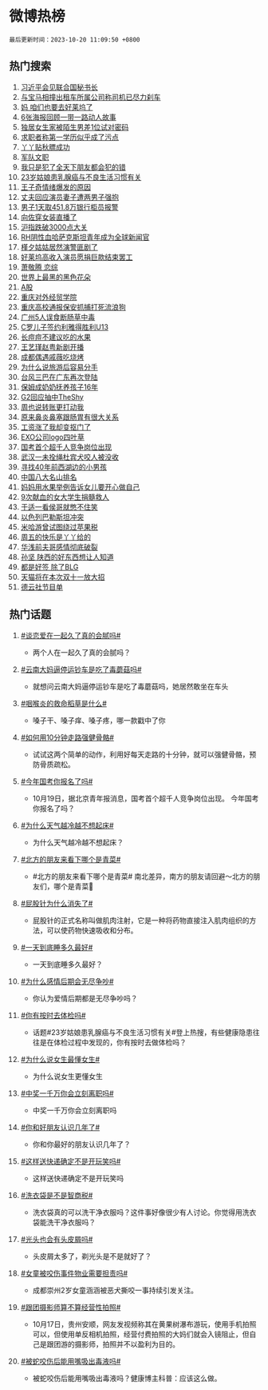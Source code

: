 # 微博热榜

`最后更新时间：2023-10-20 11:09:50 +0800`

## 热门搜索

1. [习近平会见联合国秘书长](https://m.weibo.cn/search?containerid=100103type%3D1%26t%3D10%26q%3D%23%E4%B9%A0%E8%BF%91%E5%B9%B3%E4%BC%9A%E8%A7%81%E8%81%94%E5%90%88%E5%9B%BD%E7%A7%98%E4%B9%A6%E9%95%BF%23&stream_entry_id=51&isnewpage=1&extparam=seat%3D1%26c_type%3D51%26q%3D%2523%25E4%25B9%25A0%25E8%25BF%2591%25E5%25B9%25B3%25E4%25BC%259A%25E8%25A7%2581%25E8%2581%2594%25E5%2590%2588%25E5%259B%25BD%25E7%25A7%2598%25E4%25B9%25A6%25E9%2595%25BF%2523%26pos%3D0%26cate%3D10103%26dgr%3D0%26stream_entry_id%3D51%26filter_type%3Drealtimehot%26display_time%3D1697771389%26pre_seqid%3D169777138916906467153)
1. [与宝马相撞出租车所属公司称司机已尽力刹车](https://m.weibo.cn/search?containerid=100103type%3D1%26t%3D10%26q%3D%23%E4%B8%8E%E5%AE%9D%E9%A9%AC%E7%9B%B8%E6%92%9E%E5%87%BA%E7%A7%9F%E8%BD%A6%E6%89%80%E5%B1%9E%E5%85%AC%E5%8F%B8%E7%A7%B0%E5%8F%B8%E6%9C%BA%E5%B7%B2%E5%B0%BD%E5%8A%9B%E5%88%B9%E8%BD%A6%23&stream_entry_id=31&isnewpage=1&extparam=seat%3D1%26realpos%3D1%26filter_type%3Drealtimehot%26dgr%3D0%26q%3D%2523%25E4%25B8%258E%25E5%25AE%259D%25E9%25A9%25AC%25E7%259B%25B8%25E6%2592%259E%25E5%2587%25BA%25E7%25A7%259F%25E8%25BD%25A6%25E6%2589%2580%25E5%25B1%259E%25E5%2585%25AC%25E5%258F%25B8%25E7%25A7%25B0%25E5%258F%25B8%25E6%259C%25BA%25E5%25B7%25B2%25E5%25B0%25BD%25E5%258A%259B%25E5%2588%25B9%25E8%25BD%25A6%2523%26band_rank%3D1%26stream_entry_id%3D31%26c_type%3D31%26pos%3D0%26cate%3D5001%26lcate%3D5001%26flag%3D2%26display_time%3D1697771389%26pre_seqid%3D169777138916906467153)
1. [妈 咱们也要去好莱坞了](https://m.weibo.cn/search?containerid=100103type%3D1%26t%3D10%26q%3D%E5%A6%88+%E5%92%B1%E4%BB%AC%E4%B9%9F%E8%A6%81%E5%8E%BB%E5%A5%BD%E8%8E%B1%E5%9D%9E%E4%BA%86&stream_entry_id=31&isnewpage=1&extparam=seat%3D1%26realpos%3D2%26filter_type%3Drealtimehot%26dgr%3D0%26q%3D%25E5%25A6%2588%2520%25E5%2592%25B1%25E4%25BB%25AC%25E4%25B9%259F%25E8%25A6%2581%25E5%258E%25BB%25E5%25A5%25BD%25E8%258E%25B1%25E5%259D%259E%25E4%25BA%2586%26band_rank%3D2%26stream_entry_id%3D31%26c_type%3D31%26pos%3D1%26cate%3D5001%26lcate%3D5001%26flag%3D2%26display_time%3D1697771389%26pre_seqid%3D169777138916906467153)
1. [6张海报回顾一带一路动人故事](https://m.weibo.cn/search?containerid=100103type%3D1%26t%3D10%26q%3D%236%E5%BC%A0%E6%B5%B7%E6%8A%A5%E5%9B%9E%E9%A1%BE%E4%B8%80%E5%B8%A6%E4%B8%80%E8%B7%AF%E5%8A%A8%E4%BA%BA%E6%95%85%E4%BA%8B%23&stream_entry_id=31&isnewpage=1&extparam=seat%3D1%26realpos%3D3%26filter_type%3Drealtimehot%26dgr%3D0%26q%3D%25236%25E5%25BC%25A0%25E6%25B5%25B7%25E6%258A%25A5%25E5%259B%259E%25E9%25A1%25BE%25E4%25B8%2580%25E5%25B8%25A6%25E4%25B8%2580%25E8%25B7%25AF%25E5%258A%25A8%25E4%25BA%25BA%25E6%2595%2585%25E4%25BA%258B%2523%26band_rank%3D3%26stream_entry_id%3D31%26c_type%3D31%26pos%3D2%26cate%3D5001%26lcate%3D5001%26flag%3D0%26display_time%3D1697771389%26pre_seqid%3D169777138916906467153)
1. [独居女生家被陌生男差1位试对密码](https://m.weibo.cn/search?containerid=100103type%3D1%26t%3D10%26q%3D%23%E7%8B%AC%E5%B1%85%E5%A5%B3%E7%94%9F%E5%AE%B6%E8%A2%AB%E9%99%8C%E7%94%9F%E7%94%B7%E5%B7%AE1%E4%BD%8D%E8%AF%95%E5%AF%B9%E5%AF%86%E7%A0%81%23&stream_entry_id=31&isnewpage=1&extparam=seat%3D1%26realpos%3D4%26filter_type%3Drealtimehot%26dgr%3D0%26q%3D%2523%25E7%258B%25AC%25E5%25B1%2585%25E5%25A5%25B3%25E7%2594%259F%25E5%25AE%25B6%25E8%25A2%25AB%25E9%2599%258C%25E7%2594%259F%25E7%2594%25B7%25E5%25B7%25AE1%25E4%25BD%258D%25E8%25AF%2595%25E5%25AF%25B9%25E5%25AF%2586%25E7%25A0%2581%2523%26band_rank%3D4%26stream_entry_id%3D31%26c_type%3D31%26pos%3D3%26cate%3D5001%26lcate%3D5001%26flag%3D1%26display_time%3D1697771389%26pre_seqid%3D169777138916906467153)
1. [求职者称第一学历似乎成了污点](https://m.weibo.cn/search?containerid=100103type%3D1%26t%3D10%26q%3D%23%E6%B1%82%E8%81%8C%E8%80%85%E7%A7%B0%E7%AC%AC%E4%B8%80%E5%AD%A6%E5%8E%86%E4%BC%BC%E4%B9%8E%E6%88%90%E4%BA%86%E6%B1%A1%E7%82%B9%23&stream_entry_id=31&isnewpage=1&extparam=seat%3D1%26realpos%3D5%26filter_type%3Drealtimehot%26dgr%3D0%26q%3D%2523%25E6%25B1%2582%25E8%2581%258C%25E8%2580%2585%25E7%25A7%25B0%25E7%25AC%25AC%25E4%25B8%2580%25E5%25AD%25A6%25E5%258E%2586%25E4%25BC%25BC%25E4%25B9%258E%25E6%2588%2590%25E4%25BA%2586%25E6%25B1%25A1%25E7%2582%25B9%2523%26band_rank%3D5%26stream_entry_id%3D31%26c_type%3D31%26pos%3D4%26cate%3D5001%26lcate%3D5001%26flag%3D0%26display_time%3D1697771389%26pre_seqid%3D169777138916906467153)
1. [丫丫贴秋膘成功](https://m.weibo.cn/search?containerid=100103type%3D1%26t%3D10%26q%3D%23%E4%B8%AB%E4%B8%AB%E8%B4%B4%E7%A7%8B%E8%86%98%E6%88%90%E5%8A%9F%23&stream_entry_id=31&isnewpage=1&extparam=seat%3D1%26realpos%3D6%26filter_type%3Drealtimehot%26dgr%3D0%26q%3D%2523%25E4%25B8%25AB%25E4%25B8%25AB%25E8%25B4%25B4%25E7%25A7%258B%25E8%2586%2598%25E6%2588%2590%25E5%258A%259F%2523%26band_rank%3D6%26stream_entry_id%3D31%26c_type%3D31%26pos%3D5%26cate%3D5001%26lcate%3D5001%26flag%3D1%26display_time%3D1697771389%26pre_seqid%3D169777138916906467153)
1. [军队文职](https://m.weibo.cn/search?containerid=100103type%3D1%26t%3D10%26q%3D%23%E5%86%9B%E9%98%9F%E6%96%87%E8%81%8C%23&stream_entry_id=31&isnewpage=1&extparam=seat%3D1%26realpos%3D7%26filter_type%3Drealtimehot%26dgr%3D0%26q%3D%2523%25E5%2586%259B%25E9%2598%259F%25E6%2596%2587%25E8%2581%258C%2523%26band_rank%3D7%26stream_entry_id%3D31%26c_type%3D31%26pos%3D6%26cate%3D5001%26lcate%3D5001%26flag%3D1%26display_time%3D1697771389%26pre_seqid%3D169777138916906467153)
1. [我只是犯了全天下朋友都会犯的错](https://m.weibo.cn/search?containerid=100103type%3D1%26t%3D10%26q%3D%E6%88%91%E5%8F%AA%E6%98%AF%E7%8A%AF%E4%BA%86%E5%85%A8%E5%A4%A9%E4%B8%8B%E6%9C%8B%E5%8F%8B%E9%83%BD%E4%BC%9A%E7%8A%AF%E7%9A%84%E9%94%99&stream_entry_id=31&isnewpage=1&extparam=seat%3D1%26realpos%3D8%26filter_type%3Drealtimehot%26dgr%3D0%26q%3D%25E6%2588%2591%25E5%258F%25AA%25E6%2598%25AF%25E7%258A%25AF%25E4%25BA%2586%25E5%2585%25A8%25E5%25A4%25A9%25E4%25B8%258B%25E6%259C%258B%25E5%258F%258B%25E9%2583%25BD%25E4%25BC%259A%25E7%258A%25AF%25E7%259A%2584%25E9%2594%2599%26band_rank%3D8%26stream_entry_id%3D31%26c_type%3D31%26pos%3D7%26cate%3D5001%26lcate%3D5001%26flag%3D0%26display_time%3D1697771389%26pre_seqid%3D169777138916906467153)
1. [23岁姑娘患乳腺癌与不良生活习惯有关](https://m.weibo.cn/search?containerid=100103type%3D1%26t%3D10%26q%3D%2323%E5%B2%81%E5%A7%91%E5%A8%98%E6%82%A3%E4%B9%B3%E8%85%BA%E7%99%8C%E4%B8%8E%E4%B8%8D%E8%89%AF%E7%94%9F%E6%B4%BB%E4%B9%A0%E6%83%AF%E6%9C%89%E5%85%B3%23&stream_entry_id=31&isnewpage=1&extparam=seat%3D1%26realpos%3D9%26filter_type%3Drealtimehot%26dgr%3D0%26q%3D%252323%25E5%25B2%2581%25E5%25A7%2591%25E5%25A8%2598%25E6%2582%25A3%25E4%25B9%25B3%25E8%2585%25BA%25E7%2599%258C%25E4%25B8%258E%25E4%25B8%258D%25E8%2589%25AF%25E7%2594%259F%25E6%25B4%25BB%25E4%25B9%25A0%25E6%2583%25AF%25E6%259C%2589%25E5%2585%25B3%2523%26band_rank%3D9%26stream_entry_id%3D31%26c_type%3D31%26pos%3D8%26cate%3D5001%26lcate%3D5001%26flag%3D2%26display_time%3D1697771389%26pre_seqid%3D169777138916906467153)
1. [王子奇情绪爆发的原因](https://m.weibo.cn/search?containerid=100103type%3D1%26t%3D10%26q%3D%23%E7%8E%8B%E5%AD%90%E5%A5%87%E6%83%85%E7%BB%AA%E7%88%86%E5%8F%91%E7%9A%84%E5%8E%9F%E5%9B%A0%23&stream_entry_id=31&isnewpage=1&extparam=seat%3D1%26realpos%3D10%26filter_type%3Drealtimehot%26dgr%3D0%26q%3D%2523%25E7%258E%258B%25E5%25AD%2590%25E5%25A5%2587%25E6%2583%2585%25E7%25BB%25AA%25E7%2588%2586%25E5%258F%2591%25E7%259A%2584%25E5%258E%259F%25E5%259B%25A0%2523%26band_rank%3D10%26stream_entry_id%3D31%26c_type%3D31%26pos%3D9%26cate%3D5001%26lcate%3D5001%26flag%3D1%26display_time%3D1697771389%26pre_seqid%3D169777138916906467153)
1. [丈夫回应演员妻子遭两男子强抱](https://m.weibo.cn/search?containerid=100103type%3D1%26t%3D10%26q%3D%23%E4%B8%88%E5%A4%AB%E5%9B%9E%E5%BA%94%E6%BC%94%E5%91%98%E5%A6%BB%E5%AD%90%E9%81%AD%E4%B8%A4%E7%94%B7%E5%AD%90%E5%BC%BA%E6%8A%B1%23&stream_entry_id=31&isnewpage=1&extparam=seat%3D1%26realpos%3D11%26filter_type%3Drealtimehot%26dgr%3D0%26q%3D%2523%25E4%25B8%2588%25E5%25A4%25AB%25E5%259B%259E%25E5%25BA%2594%25E6%25BC%2594%25E5%2591%2598%25E5%25A6%25BB%25E5%25AD%2590%25E9%2581%25AD%25E4%25B8%25A4%25E7%2594%25B7%25E5%25AD%2590%25E5%25BC%25BA%25E6%258A%25B1%2523%26band_rank%3D11%26stream_entry_id%3D31%26c_type%3D31%26pos%3D10%26cate%3D5001%26lcate%3D5001%26flag%3D2%26display_time%3D1697771389%26pre_seqid%3D169777138916906467153)
1. [男子1天取451.8万银行柜员报警](https://m.weibo.cn/search?containerid=100103type%3D1%26t%3D10%26q%3D%23%E7%94%B7%E5%AD%901%E5%A4%A9%E5%8F%96451.8%E4%B8%87%E9%93%B6%E8%A1%8C%E6%9F%9C%E5%91%98%E6%8A%A5%E8%AD%A6%23&stream_entry_id=31&isnewpage=1&extparam=seat%3D1%26realpos%3D12%26filter_type%3Drealtimehot%26dgr%3D0%26q%3D%2523%25E7%2594%25B7%25E5%25AD%25901%25E5%25A4%25A9%25E5%258F%2596451.8%25E4%25B8%2587%25E9%2593%25B6%25E8%25A1%258C%25E6%259F%259C%25E5%2591%2598%25E6%258A%25A5%25E8%25AD%25A6%2523%26band_rank%3D12%26stream_entry_id%3D31%26c_type%3D31%26pos%3D11%26cate%3D5001%26lcate%3D5001%26flag%3D1%26display_time%3D1697771389%26pre_seqid%3D169777138916906467153)
1. [向佐穿女装直播了](https://m.weibo.cn/search?containerid=100103type%3D1%26t%3D10%26q%3D%23%E5%90%91%E4%BD%90%E7%A9%BF%E5%A5%B3%E8%A3%85%E7%9B%B4%E6%92%AD%E4%BA%86%23&stream_entry_id=31&isnewpage=1&extparam=seat%3D1%26realpos%3D13%26filter_type%3Drealtimehot%26dgr%3D0%26q%3D%2523%25E5%2590%2591%25E4%25BD%2590%25E7%25A9%25BF%25E5%25A5%25B3%25E8%25A3%2585%25E7%259B%25B4%25E6%2592%25AD%25E4%25BA%2586%2523%26band_rank%3D13%26stream_entry_id%3D31%26c_type%3D31%26pos%3D12%26cate%3D5001%26lcate%3D5001%26flag%3D2%26display_time%3D1697771389%26pre_seqid%3D169777138916906467153)
1. [沪指跌破3000点大关](https://m.weibo.cn/search?containerid=100103type%3D1%26t%3D10%26q%3D%23%E6%B2%AA%E6%8C%87%E8%B7%8C%E7%A0%B43000%E7%82%B9%E5%A4%A7%E5%85%B3%23&stream_entry_id=31&isnewpage=1&extparam=seat%3D1%26realpos%3D14%26filter_type%3Drealtimehot%26dgr%3D0%26q%3D%2523%25E6%25B2%25AA%25E6%258C%2587%25E8%25B7%258C%25E7%25A0%25B43000%25E7%2582%25B9%25E5%25A4%25A7%25E5%2585%25B3%2523%26band_rank%3D14%26stream_entry_id%3D31%26c_type%3D31%26pos%3D13%26cate%3D5001%26lcate%3D5001%26flag%3D1%26display_time%3D1697771389%26pre_seqid%3D169777138916906467153)
1. [RH阴性血哈萨克斯坦青年成为全球新闻官](https://m.weibo.cn/search?containerid=100103type%3D1%26t%3D10%26q%3D%23RH%E9%98%B4%E6%80%A7%E8%A1%80%E5%93%88%E8%90%A8%E5%85%8B%E6%96%AF%E5%9D%A6%E9%9D%92%E5%B9%B4%E6%88%90%E4%B8%BA%E5%85%A8%E7%90%83%E6%96%B0%E9%97%BB%E5%AE%98%23&stream_entry_id=31&isnewpage=1&extparam=seat%3D1%26realpos%3D15%26filter_type%3Drealtimehot%26dgr%3D0%26q%3D%2523RH%25E9%2598%25B4%25E6%2580%25A7%25E8%25A1%2580%25E5%2593%2588%25E8%2590%25A8%25E5%2585%258B%25E6%2596%25AF%25E5%259D%25A6%25E9%259D%2592%25E5%25B9%25B4%25E6%2588%2590%25E4%25B8%25BA%25E5%2585%25A8%25E7%2590%2583%25E6%2596%25B0%25E9%2597%25BB%25E5%25AE%2598%2523%26band_rank%3D15%26stream_entry_id%3D31%26c_type%3D31%26pos%3D14%26cate%3D5001%26lcate%3D5001%26flag%3D32768%26display_time%3D1697771389%26pre_seqid%3D169777138916906467153)
1. [槿夕姑姑居然演警匪剧了](https://m.weibo.cn/search?containerid=100103type%3D1%26t%3D10%26q%3D%23%E6%A7%BF%E5%A4%95%E5%A7%91%E5%A7%91%E5%B1%85%E7%84%B6%E6%BC%94%E8%AD%A6%E5%8C%AA%E5%89%A7%E4%BA%86%23&stream_entry_id=31&isnewpage=1&extparam=seat%3D1%26realpos%3D16%26filter_type%3Drealtimehot%26dgr%3D0%26q%3D%2523%25E6%25A7%25BF%25E5%25A4%2595%25E5%25A7%2591%25E5%25A7%2591%25E5%25B1%2585%25E7%2584%25B6%25E6%25BC%2594%25E8%25AD%25A6%25E5%258C%25AA%25E5%2589%25A7%25E4%25BA%2586%2523%26band_rank%3D16%26stream_entry_id%3D31%26c_type%3D31%26pos%3D15%26cate%3D5001%26lcate%3D5001%26flag%3D1%26display_time%3D1697771389%26pre_seqid%3D169777138916906467153)
1. [好莱坞高收入演员愿捐巨款结束罢工](https://m.weibo.cn/search?containerid=100103type%3D1%26t%3D10%26q%3D%23%E5%A5%BD%E8%8E%B1%E5%9D%9E%E9%AB%98%E6%94%B6%E5%85%A5%E6%BC%94%E5%91%98%E6%84%BF%E6%8D%90%E5%B7%A8%E6%AC%BE%E7%BB%93%E6%9D%9F%E7%BD%A2%E5%B7%A5%23&stream_entry_id=31&isnewpage=1&extparam=seat%3D1%26realpos%3D17%26filter_type%3Drealtimehot%26dgr%3D0%26q%3D%2523%25E5%25A5%25BD%25E8%258E%25B1%25E5%259D%259E%25E9%25AB%2598%25E6%2594%25B6%25E5%2585%25A5%25E6%25BC%2594%25E5%2591%2598%25E6%2584%25BF%25E6%258D%2590%25E5%25B7%25A8%25E6%25AC%25BE%25E7%25BB%2593%25E6%259D%259F%25E7%25BD%25A2%25E5%25B7%25A5%2523%26band_rank%3D17%26stream_entry_id%3D31%26c_type%3D31%26pos%3D16%26cate%3D5001%26lcate%3D5001%26flag%3D1%26display_time%3D1697771389%26pre_seqid%3D169777138916906467153)
1. [萧敬腾 恋综](https://m.weibo.cn/search?containerid=100103type%3D1%26t%3D10%26q%3D%E8%90%A7%E6%95%AC%E8%85%BE+%E6%81%8B%E7%BB%BC&stream_entry_id=31&isnewpage=1&extparam=seat%3D1%26realpos%3D18%26filter_type%3Drealtimehot%26dgr%3D0%26q%3D%25E8%2590%25A7%25E6%2595%25AC%25E8%2585%25BE%2520%25E6%2581%258B%25E7%25BB%25BC%26band_rank%3D18%26stream_entry_id%3D31%26c_type%3D31%26pos%3D17%26cate%3D5001%26lcate%3D5001%26flag%3D0%26display_time%3D1697771389%26pre_seqid%3D169777138916906467153)
1. [世界上最黑的黑色花朵](https://m.weibo.cn/search?containerid=100103type%3D1%26t%3D10%26q%3D%23%E4%B8%96%E7%95%8C%E4%B8%8A%E6%9C%80%E9%BB%91%E7%9A%84%E9%BB%91%E8%89%B2%E8%8A%B1%E6%9C%B5%23&stream_entry_id=31&isnewpage=1&extparam=seat%3D1%26realpos%3D19%26filter_type%3Drealtimehot%26dgr%3D0%26q%3D%2523%25E4%25B8%2596%25E7%2595%258C%25E4%25B8%258A%25E6%259C%2580%25E9%25BB%2591%25E7%259A%2584%25E9%25BB%2591%25E8%2589%25B2%25E8%258A%25B1%25E6%259C%25B5%2523%26band_rank%3D19%26stream_entry_id%3D31%26c_type%3D31%26pos%3D18%26cate%3D5001%26lcate%3D5001%26flag%3D0%26display_time%3D1697771389%26pre_seqid%3D169777138916906467153)
1. [A股](https://m.weibo.cn/search?containerid=100103type%3D1%26t%3D10%26q%3DA%E8%82%A1&stream_entry_id=31&isnewpage=1&extparam=seat%3D1%26realpos%3D20%26filter_type%3Drealtimehot%26dgr%3D0%26q%3DA%25E8%2582%25A1%26band_rank%3D20%26stream_entry_id%3D31%26c_type%3D31%26pos%3D19%26cate%3D5001%26lcate%3D5001%26flag%3D0%26display_time%3D1697771389%26pre_seqid%3D169777138916906467153)
1. [重庆对外经贸学院](https://m.weibo.cn/search?containerid=100103type%3D1%26t%3D10%26q%3D%23%E9%87%8D%E5%BA%86%E5%AF%B9%E5%A4%96%E7%BB%8F%E8%B4%B8%E5%AD%A6%E9%99%A2%23&stream_entry_id=31&isnewpage=1&extparam=seat%3D1%26realpos%3D21%26filter_type%3Drealtimehot%26dgr%3D0%26q%3D%2523%25E9%2587%258D%25E5%25BA%2586%25E5%25AF%25B9%25E5%25A4%2596%25E7%25BB%258F%25E8%25B4%25B8%25E5%25AD%25A6%25E9%2599%25A2%2523%26band_rank%3D21%26stream_entry_id%3D31%26c_type%3D31%26pos%3D20%26cate%3D5001%26lcate%3D5001%26flag%3D1%26display_time%3D1697771389%26pre_seqid%3D169777138916906467153)
1. [重庆高校通报保安抓捕打死流浪狗](https://m.weibo.cn/search?containerid=100103type%3D1%26t%3D10%26q%3D%23%E9%87%8D%E5%BA%86%E9%AB%98%E6%A0%A1%E9%80%9A%E6%8A%A5%E4%BF%9D%E5%AE%89%E6%8A%93%E6%8D%95%E6%89%93%E6%AD%BB%E6%B5%81%E6%B5%AA%E7%8B%97%23&stream_entry_id=31&isnewpage=1&extparam=seat%3D1%26realpos%3D22%26filter_type%3Drealtimehot%26dgr%3D0%26q%3D%2523%25E9%2587%258D%25E5%25BA%2586%25E9%25AB%2598%25E6%25A0%25A1%25E9%2580%259A%25E6%258A%25A5%25E4%25BF%259D%25E5%25AE%2589%25E6%258A%2593%25E6%258D%2595%25E6%2589%2593%25E6%25AD%25BB%25E6%25B5%2581%25E6%25B5%25AA%25E7%258B%2597%2523%26band_rank%3D22%26stream_entry_id%3D31%26c_type%3D31%26pos%3D21%26cate%3D5001%26lcate%3D5001%26flag%3D0%26display_time%3D1697771389%26pre_seqid%3D169777138916906467153)
1. [广州5人误食断肠草中毒](https://m.weibo.cn/search?containerid=100103type%3D1%26t%3D10%26q%3D%23%E5%B9%BF%E5%B7%9E5%E4%BA%BA%E8%AF%AF%E9%A3%9F%E6%96%AD%E8%82%A0%E8%8D%89%E4%B8%AD%E6%AF%92%23&stream_entry_id=31&isnewpage=1&extparam=seat%3D1%26realpos%3D23%26filter_type%3Drealtimehot%26dgr%3D0%26q%3D%2523%25E5%25B9%25BF%25E5%25B7%259E5%25E4%25BA%25BA%25E8%25AF%25AF%25E9%25A3%259F%25E6%2596%25AD%25E8%2582%25A0%25E8%258D%2589%25E4%25B8%25AD%25E6%25AF%2592%2523%26band_rank%3D23%26stream_entry_id%3D31%26c_type%3D31%26pos%3D22%26cate%3D5001%26lcate%3D5001%26flag%3D1%26display_time%3D1697771389%26pre_seqid%3D169777138916906467153)
1. [C罗儿子签约利雅得胜利U13](https://m.weibo.cn/search?containerid=100103type%3D1%26t%3D10%26q%3D%23C%E7%BD%97%E5%84%BF%E5%AD%90%E7%AD%BE%E7%BA%A6%E5%88%A9%E9%9B%85%E5%BE%97%E8%83%9C%E5%88%A9U13%23&stream_entry_id=31&isnewpage=1&extparam=seat%3D1%26realpos%3D24%26filter_type%3Drealtimehot%26dgr%3D0%26q%3D%2523C%25E7%25BD%2597%25E5%2584%25BF%25E5%25AD%2590%25E7%25AD%25BE%25E7%25BA%25A6%25E5%2588%25A9%25E9%259B%2585%25E5%25BE%2597%25E8%2583%259C%25E5%2588%25A9U13%2523%26band_rank%3D24%26stream_entry_id%3D31%26c_type%3D31%26pos%3D23%26cate%3D5001%26lcate%3D5001%26flag%3D1%26display_time%3D1697771389%26pre_seqid%3D169777138916906467153)
1. [长痘痘不建议吃的水果](https://m.weibo.cn/search?containerid=100103type%3D1%26t%3D10%26q%3D%23%E9%95%BF%E7%97%98%E7%97%98%E4%B8%8D%E5%BB%BA%E8%AE%AE%E5%90%83%E7%9A%84%E6%B0%B4%E6%9E%9C%23&stream_entry_id=31&isnewpage=1&extparam=seat%3D1%26realpos%3D25%26filter_type%3Drealtimehot%26dgr%3D0%26q%3D%2523%25E9%2595%25BF%25E7%2597%2598%25E7%2597%2598%25E4%25B8%258D%25E5%25BB%25BA%25E8%25AE%25AE%25E5%2590%2583%25E7%259A%2584%25E6%25B0%25B4%25E6%259E%259C%2523%26band_rank%3D25%26stream_entry_id%3D31%26c_type%3D31%26pos%3D24%26cate%3D5001%26lcate%3D5001%26flag%3D0%26display_time%3D1697771389%26pre_seqid%3D169777138916906467153)
1. [王艺瑾赵粤新剧开播](https://m.weibo.cn/search?containerid=100103type%3D1%26t%3D10%26q%3D%23%E7%8E%8B%E8%89%BA%E7%91%BE%E8%B5%B5%E7%B2%A4%E6%96%B0%E5%89%A7%E5%BC%80%E6%92%AD%23&stream_entry_id=31&isnewpage=1&extparam=seat%3D1%26realpos%3D26%26filter_type%3Drealtimehot%26dgr%3D0%26q%3D%2523%25E7%258E%258B%25E8%2589%25BA%25E7%2591%25BE%25E8%25B5%25B5%25E7%25B2%25A4%25E6%2596%25B0%25E5%2589%25A7%25E5%25BC%2580%25E6%2592%25AD%2523%26band_rank%3D26%26stream_entry_id%3D31%26c_type%3D31%26pos%3D25%26cate%3D5001%26lcate%3D5001%26flag%3D1%26display_time%3D1697771389%26pre_seqid%3D169777138916906467153)
1. [成都偶遇戚薇吃烧烤](https://m.weibo.cn/search?containerid=100103type%3D1%26t%3D10%26q%3D%23%E6%88%90%E9%83%BD%E5%81%B6%E9%81%87%E6%88%9A%E8%96%87%E5%90%83%E7%83%A7%E7%83%A4%23&stream_entry_id=31&isnewpage=1&extparam=seat%3D1%26realpos%3D27%26filter_type%3Drealtimehot%26dgr%3D0%26q%3D%2523%25E6%2588%2590%25E9%2583%25BD%25E5%2581%25B6%25E9%2581%2587%25E6%2588%259A%25E8%2596%2587%25E5%2590%2583%25E7%2583%25A7%25E7%2583%25A4%2523%26band_rank%3D27%26stream_entry_id%3D31%26c_type%3D31%26pos%3D26%26cate%3D5001%26lcate%3D5001%26flag%3D1%26display_time%3D1697771389%26pre_seqid%3D169777138916906467153)
1. [为什么说旅游后容易分手](https://m.weibo.cn/search?containerid=100103type%3D1%26t%3D10%26q%3D%E4%B8%BA%E4%BB%80%E4%B9%88%E8%AF%B4%E6%97%85%E6%B8%B8%E5%90%8E%E5%AE%B9%E6%98%93%E5%88%86%E6%89%8B&stream_entry_id=31&isnewpage=1&extparam=seat%3D1%26realpos%3D28%26filter_type%3Drealtimehot%26dgr%3D0%26q%3D%25E4%25B8%25BA%25E4%25BB%2580%25E4%25B9%2588%25E8%25AF%25B4%25E6%2597%2585%25E6%25B8%25B8%25E5%2590%258E%25E5%25AE%25B9%25E6%2598%2593%25E5%2588%2586%25E6%2589%258B%26band_rank%3D28%26stream_entry_id%3D31%26c_type%3D31%26pos%3D27%26cate%3D5001%26lcate%3D5001%26flag%3D0%26display_time%3D1697771389%26pre_seqid%3D169777138916906467153)
1. [台风三巴在广东再次登陆](https://m.weibo.cn/search?containerid=100103type%3D1%26t%3D10%26q%3D%23%E5%8F%B0%E9%A3%8E%E4%B8%89%E5%B7%B4%E5%9C%A8%E5%B9%BF%E4%B8%9C%E5%86%8D%E6%AC%A1%E7%99%BB%E9%99%86%23&stream_entry_id=31&isnewpage=1&extparam=seat%3D1%26realpos%3D29%26filter_type%3Drealtimehot%26dgr%3D0%26q%3D%2523%25E5%258F%25B0%25E9%25A3%258E%25E4%25B8%2589%25E5%25B7%25B4%25E5%259C%25A8%25E5%25B9%25BF%25E4%25B8%259C%25E5%2586%258D%25E6%25AC%25A1%25E7%2599%25BB%25E9%2599%2586%2523%26band_rank%3D29%26stream_entry_id%3D31%26c_type%3D31%26pos%3D28%26cate%3D5001%26lcate%3D5001%26flag%3D1%26display_time%3D1697771389%26pre_seqid%3D169777138916906467153)
1. [保姆成奶奶抚养孩子16年](https://m.weibo.cn/search?containerid=100103type%3D1%26t%3D10%26q%3D%23%E4%BF%9D%E5%A7%86%E6%88%90%E5%A5%B6%E5%A5%B6%E6%8A%9A%E5%85%BB%E5%AD%A9%E5%AD%9016%E5%B9%B4%23&stream_entry_id=31&isnewpage=1&extparam=seat%3D1%26realpos%3D30%26filter_type%3Drealtimehot%26dgr%3D0%26q%3D%2523%25E4%25BF%259D%25E5%25A7%2586%25E6%2588%2590%25E5%25A5%25B6%25E5%25A5%25B6%25E6%258A%259A%25E5%2585%25BB%25E5%25AD%25A9%25E5%25AD%259016%25E5%25B9%25B4%2523%26band_rank%3D30%26stream_entry_id%3D31%26c_type%3D31%26pos%3D29%26cate%3D5001%26lcate%3D5001%26flag%3D32768%26display_time%3D1697771389%26pre_seqid%3D169777138916906467153)
1. [G2回应抽中TheShy](https://m.weibo.cn/search?containerid=100103type%3D1%26t%3D10%26q%3D%23G2%E5%9B%9E%E5%BA%94%E6%8A%BD%E4%B8%ADTheShy%23&stream_entry_id=31&isnewpage=1&extparam=seat%3D1%26realpos%3D31%26filter_type%3Drealtimehot%26dgr%3D0%26q%3D%2523G2%25E5%259B%259E%25E5%25BA%2594%25E6%258A%25BD%25E4%25B8%25ADTheShy%2523%26band_rank%3D31%26stream_entry_id%3D31%26c_type%3D31%26pos%3D30%26cate%3D5001%26lcate%3D5001%26flag%3D0%26display_time%3D1697771389%26pre_seqid%3D169777138916906467153)
1. [周也说转账更打动我](https://m.weibo.cn/search?containerid=100103type%3D1%26t%3D10%26q%3D%23%E5%91%A8%E4%B9%9F%E8%AF%B4%E8%BD%AC%E8%B4%A6%E6%9B%B4%E6%89%93%E5%8A%A8%E6%88%91%23&stream_entry_id=31&isnewpage=1&extparam=seat%3D1%26realpos%3D32%26filter_type%3Drealtimehot%26dgr%3D0%26q%3D%2523%25E5%2591%25A8%25E4%25B9%259F%25E8%25AF%25B4%25E8%25BD%25AC%25E8%25B4%25A6%25E6%259B%25B4%25E6%2589%2593%25E5%258A%25A8%25E6%2588%2591%2523%26band_rank%3D32%26stream_entry_id%3D31%26c_type%3D31%26pos%3D31%26cate%3D5001%26lcate%3D5001%26flag%3D1%26display_time%3D1697771389%26pre_seqid%3D169777138916906467153)
1. [原来鼻炎鼻塞跟肠胃有很大关系](https://m.weibo.cn/search?containerid=100103type%3D1%26t%3D10%26q%3D%23%E5%8E%9F%E6%9D%A5%E9%BC%BB%E7%82%8E%E9%BC%BB%E5%A1%9E%E8%B7%9F%E8%82%A0%E8%83%83%E6%9C%89%E5%BE%88%E5%A4%A7%E5%85%B3%E7%B3%BB%23&stream_entry_id=31&isnewpage=1&extparam=seat%3D1%26realpos%3D33%26filter_type%3Drealtimehot%26dgr%3D0%26q%3D%2523%25E5%258E%259F%25E6%259D%25A5%25E9%25BC%25BB%25E7%2582%258E%25E9%25BC%25BB%25E5%25A1%259E%25E8%25B7%259F%25E8%2582%25A0%25E8%2583%2583%25E6%259C%2589%25E5%25BE%2588%25E5%25A4%25A7%25E5%2585%25B3%25E7%25B3%25BB%2523%26band_rank%3D33%26stream_entry_id%3D31%26c_type%3D31%26pos%3D32%26cate%3D5001%26lcate%3D5001%26flag%3D0%26display_time%3D1697771389%26pre_seqid%3D169777138916906467153)
1. [工资涨了我却变抠门了](https://m.weibo.cn/search?containerid=100103type%3D1%26t%3D10%26q%3D%23%E5%B7%A5%E8%B5%84%E6%B6%A8%E4%BA%86%E6%88%91%E5%8D%B4%E5%8F%98%E6%8A%A0%E9%97%A8%E4%BA%86%23&stream_entry_id=31&isnewpage=1&extparam=seat%3D1%26realpos%3D34%26filter_type%3Drealtimehot%26dgr%3D0%26q%3D%2523%25E5%25B7%25A5%25E8%25B5%2584%25E6%25B6%25A8%25E4%25BA%2586%25E6%2588%2591%25E5%258D%25B4%25E5%258F%2598%25E6%258A%25A0%25E9%2597%25A8%25E4%25BA%2586%2523%26band_rank%3D34%26stream_entry_id%3D31%26c_type%3D31%26pos%3D33%26cate%3D5001%26lcate%3D5001%26flag%3D0%26display_time%3D1697771389%26pre_seqid%3D169777138916906467153)
1. [EXO公司logo四叶草](https://m.weibo.cn/search?containerid=100103type%3D1%26t%3D10%26q%3D%23EXO%E5%85%AC%E5%8F%B8logo%E5%9B%9B%E5%8F%B6%E8%8D%89%23&stream_entry_id=31&isnewpage=1&extparam=seat%3D1%26realpos%3D35%26filter_type%3Drealtimehot%26dgr%3D0%26q%3D%2523EXO%25E5%2585%25AC%25E5%258F%25B8logo%25E5%259B%259B%25E5%258F%25B6%25E8%258D%2589%2523%26band_rank%3D35%26stream_entry_id%3D31%26c_type%3D31%26pos%3D34%26cate%3D5001%26lcate%3D5001%26flag%3D0%26display_time%3D1697771389%26pre_seqid%3D169777138916906467153)
1. [国考首个超千人竞争岗位出现](https://m.weibo.cn/search?containerid=100103type%3D1%26t%3D10%26q%3D%23%E5%9B%BD%E8%80%83%E9%A6%96%E4%B8%AA%E8%B6%85%E5%8D%83%E4%BA%BA%E7%AB%9E%E4%BA%89%E5%B2%97%E4%BD%8D%E5%87%BA%E7%8E%B0%23&stream_entry_id=31&isnewpage=1&extparam=seat%3D1%26realpos%3D36%26filter_type%3Drealtimehot%26dgr%3D0%26q%3D%2523%25E5%259B%25BD%25E8%2580%2583%25E9%25A6%2596%25E4%25B8%25AA%25E8%25B6%2585%25E5%258D%2583%25E4%25BA%25BA%25E7%25AB%259E%25E4%25BA%2589%25E5%25B2%2597%25E4%25BD%258D%25E5%2587%25BA%25E7%258E%25B0%2523%26band_rank%3D36%26stream_entry_id%3D31%26c_type%3D31%26pos%3D35%26cate%3D5001%26lcate%3D5001%26flag%3D0%26display_time%3D1697771389%26pre_seqid%3D169777138916906467153)
1. [武汉一未拴绳杜宾犬咬人被没收](https://m.weibo.cn/search?containerid=100103type%3D1%26t%3D10%26q%3D%23%E6%AD%A6%E6%B1%89%E4%B8%80%E6%9C%AA%E6%8B%B4%E7%BB%B3%E6%9D%9C%E5%AE%BE%E7%8A%AC%E5%92%AC%E4%BA%BA%E8%A2%AB%E6%B2%A1%E6%94%B6%23&stream_entry_id=31&isnewpage=1&extparam=seat%3D1%26realpos%3D37%26filter_type%3Drealtimehot%26dgr%3D0%26q%3D%2523%25E6%25AD%25A6%25E6%25B1%2589%25E4%25B8%2580%25E6%259C%25AA%25E6%258B%25B4%25E7%25BB%25B3%25E6%259D%259C%25E5%25AE%25BE%25E7%258A%25AC%25E5%2592%25AC%25E4%25BA%25BA%25E8%25A2%25AB%25E6%25B2%25A1%25E6%2594%25B6%2523%26band_rank%3D37%26stream_entry_id%3D31%26c_type%3D31%26pos%3D36%26cate%3D5001%26lcate%3D5001%26flag%3D0%26display_time%3D1697771389%26pre_seqid%3D169777138916906467153)
1. [寻找40年前西湖边的小男孩](https://m.weibo.cn/search?containerid=100103type%3D1%26t%3D10%26q%3D%23%E5%AF%BB%E6%89%BE40%E5%B9%B4%E5%89%8D%E8%A5%BF%E6%B9%96%E8%BE%B9%E7%9A%84%E5%B0%8F%E7%94%B7%E5%AD%A9%23&stream_entry_id=31&isnewpage=1&extparam=seat%3D1%26realpos%3D38%26filter_type%3Drealtimehot%26dgr%3D0%26q%3D%2523%25E5%25AF%25BB%25E6%2589%25BE40%25E5%25B9%25B4%25E5%2589%258D%25E8%25A5%25BF%25E6%25B9%2596%25E8%25BE%25B9%25E7%259A%2584%25E5%25B0%258F%25E7%2594%25B7%25E5%25AD%25A9%2523%26band_rank%3D38%26stream_entry_id%3D31%26c_type%3D31%26pos%3D37%26cate%3D5001%26lcate%3D5001%26flag%3D32768%26display_time%3D1697771389%26pre_seqid%3D169777138916906467153)
1. [中国八大名山排名](https://m.weibo.cn/search?containerid=100103type%3D1%26t%3D10%26q%3D%E4%B8%AD%E5%9B%BD%E5%85%AB%E5%A4%A7%E5%90%8D%E5%B1%B1%E6%8E%92%E5%90%8D&stream_entry_id=31&isnewpage=1&extparam=seat%3D1%26realpos%3D39%26filter_type%3Drealtimehot%26dgr%3D0%26q%3D%25E4%25B8%25AD%25E5%259B%25BD%25E5%2585%25AB%25E5%25A4%25A7%25E5%2590%258D%25E5%25B1%25B1%25E6%258E%2592%25E5%2590%258D%26band_rank%3D39%26stream_entry_id%3D31%26c_type%3D31%26pos%3D38%26cate%3D5001%26lcate%3D5001%26flag%3D0%26display_time%3D1697771389%26pre_seqid%3D169777138916906467153)
1. [妈妈用水果举例告诉女儿要开心做自己](https://m.weibo.cn/search?containerid=100103type%3D1%26t%3D10%26q%3D%23%E5%A6%88%E5%A6%88%E7%94%A8%E6%B0%B4%E6%9E%9C%E4%B8%BE%E4%BE%8B%E5%91%8A%E8%AF%89%E5%A5%B3%E5%84%BF%E8%A6%81%E5%BC%80%E5%BF%83%E5%81%9A%E8%87%AA%E5%B7%B1%23&stream_entry_id=31&isnewpage=1&extparam=seat%3D1%26realpos%3D40%26filter_type%3Drealtimehot%26dgr%3D0%26q%3D%2523%25E5%25A6%2588%25E5%25A6%2588%25E7%2594%25A8%25E6%25B0%25B4%25E6%259E%259C%25E4%25B8%25BE%25E4%25BE%258B%25E5%2591%258A%25E8%25AF%2589%25E5%25A5%25B3%25E5%2584%25BF%25E8%25A6%2581%25E5%25BC%2580%25E5%25BF%2583%25E5%2581%259A%25E8%2587%25AA%25E5%25B7%25B1%2523%26band_rank%3D40%26stream_entry_id%3D31%26c_type%3D31%26pos%3D39%26cate%3D5001%26lcate%3D5001%26flag%3D32768%26display_time%3D1697771389%26pre_seqid%3D169777138916906467153)
1. [9次献血的女大学生捐髓救人](https://m.weibo.cn/search?containerid=100103type%3D1%26t%3D10%26q%3D%239%E6%AC%A1%E7%8C%AE%E8%A1%80%E7%9A%84%E5%A5%B3%E5%A4%A7%E5%AD%A6%E7%94%9F%E6%8D%90%E9%AB%93%E6%95%91%E4%BA%BA%23&stream_entry_id=31&isnewpage=1&extparam=seat%3D1%26realpos%3D41%26filter_type%3Drealtimehot%26dgr%3D0%26q%3D%25239%25E6%25AC%25A1%25E7%258C%25AE%25E8%25A1%2580%25E7%259A%2584%25E5%25A5%25B3%25E5%25A4%25A7%25E5%25AD%25A6%25E7%2594%259F%25E6%258D%2590%25E9%25AB%2593%25E6%2595%2591%25E4%25BA%25BA%2523%26band_rank%3D41%26stream_entry_id%3D31%26c_type%3D31%26pos%3D40%26cate%3D5001%26lcate%3D5001%26flag%3D32768%26display_time%3D1697771389%26pre_seqid%3D169777138916906467153)
1. [于适一看侯哥就憋不住笑](https://m.weibo.cn/search?containerid=100103type%3D1%26t%3D10%26q%3D%23%E4%BA%8E%E9%80%82%E4%B8%80%E7%9C%8B%E4%BE%AF%E5%93%A5%E5%B0%B1%E6%86%8B%E4%B8%8D%E4%BD%8F%E7%AC%91%23&stream_entry_id=31&isnewpage=1&extparam=seat%3D1%26realpos%3D42%26filter_type%3Drealtimehot%26dgr%3D0%26q%3D%2523%25E4%25BA%258E%25E9%2580%2582%25E4%25B8%2580%25E7%259C%258B%25E4%25BE%25AF%25E5%2593%25A5%25E5%25B0%25B1%25E6%2586%258B%25E4%25B8%258D%25E4%25BD%258F%25E7%25AC%2591%2523%26band_rank%3D42%26stream_entry_id%3D31%26c_type%3D31%26pos%3D41%26cate%3D5001%26lcate%3D5001%26flag%3D1%26display_time%3D1697771389%26pre_seqid%3D169777138916906467153)
1. [以色列巴勒斯坦冲突](https://m.weibo.cn/search?containerid=100103type%3D1%26t%3D10%26q%3D%23%E4%BB%A5%E8%89%B2%E5%88%97%E5%B7%B4%E5%8B%92%E6%96%AF%E5%9D%A6%E5%86%B2%E7%AA%81%23&stream_entry_id=31&isnewpage=1&extparam=seat%3D1%26realpos%3D43%26filter_type%3Drealtimehot%26dgr%3D0%26q%3D%2523%25E4%25BB%25A5%25E8%2589%25B2%25E5%2588%2597%25E5%25B7%25B4%25E5%258B%2592%25E6%2596%25AF%25E5%259D%25A6%25E5%2586%25B2%25E7%25AA%2581%2523%26band_rank%3D43%26stream_entry_id%3D31%26c_type%3D31%26pos%3D42%26cate%3D5001%26lcate%3D5001%26flag%3D0%26display_time%3D1697771389%26pre_seqid%3D169777138916906467153)
1. [米哈游曾试图绕过苹果税](https://m.weibo.cn/search?containerid=100103type%3D1%26t%3D10%26q%3D%23%E7%B1%B3%E5%93%88%E6%B8%B8%E6%9B%BE%E8%AF%95%E5%9B%BE%E7%BB%95%E8%BF%87%E8%8B%B9%E6%9E%9C%E7%A8%8E%23&stream_entry_id=31&isnewpage=1&extparam=seat%3D1%26realpos%3D44%26filter_type%3Drealtimehot%26dgr%3D0%26q%3D%2523%25E7%25B1%25B3%25E5%2593%2588%25E6%25B8%25B8%25E6%259B%25BE%25E8%25AF%2595%25E5%259B%25BE%25E7%25BB%2595%25E8%25BF%2587%25E8%258B%25B9%25E6%259E%259C%25E7%25A8%258E%2523%26band_rank%3D44%26stream_entry_id%3D31%26c_type%3D31%26pos%3D43%26cate%3D5001%26lcate%3D5001%26flag%3D0%26display_time%3D1697771389%26pre_seqid%3D169777138916906467153)
1. [周五的快乐是丫丫给的](https://m.weibo.cn/search?containerid=100103type%3D1%26t%3D10%26q%3D%23%E5%91%A8%E4%BA%94%E7%9A%84%E5%BF%AB%E4%B9%90%E6%98%AF%E4%B8%AB%E4%B8%AB%E7%BB%99%E7%9A%84%23&stream_entry_id=31&isnewpage=1&extparam=seat%3D1%26realpos%3D45%26filter_type%3Drealtimehot%26dgr%3D0%26q%3D%2523%25E5%2591%25A8%25E4%25BA%2594%25E7%259A%2584%25E5%25BF%25AB%25E4%25B9%2590%25E6%2598%25AF%25E4%25B8%25AB%25E4%25B8%25AB%25E7%25BB%2599%25E7%259A%2584%2523%26band_rank%3D45%26stream_entry_id%3D31%26c_type%3D31%26pos%3D44%26cate%3D5001%26lcate%3D5001%26flag%3D1%26display_time%3D1697771389%26pre_seqid%3D169777138916906467153)
1. [华浅前夫哥感情彻底破裂](https://m.weibo.cn/search?containerid=100103type%3D1%26t%3D10%26q%3D%23%E5%8D%8E%E6%B5%85%E5%89%8D%E5%A4%AB%E5%93%A5%E6%84%9F%E6%83%85%E5%BD%BB%E5%BA%95%E7%A0%B4%E8%A3%82%23&stream_entry_id=31&isnewpage=1&extparam=seat%3D1%26realpos%3D46%26filter_type%3Drealtimehot%26dgr%3D0%26q%3D%2523%25E5%258D%258E%25E6%25B5%2585%25E5%2589%258D%25E5%25A4%25AB%25E5%2593%25A5%25E6%2584%259F%25E6%2583%2585%25E5%25BD%25BB%25E5%25BA%2595%25E7%25A0%25B4%25E8%25A3%2582%2523%26band_rank%3D46%26stream_entry_id%3D31%26c_type%3D31%26pos%3D45%26cate%3D5001%26lcate%3D5001%26flag%3D1%26display_time%3D1697771389%26pre_seqid%3D169777138916906467153)
1. [孙坚 陕西的好东西想让人知道](https://m.weibo.cn/search?containerid=100103type%3D1%26t%3D10%26q%3D%E5%AD%99%E5%9D%9A+%E9%99%95%E8%A5%BF%E7%9A%84%E5%A5%BD%E4%B8%9C%E8%A5%BF%E6%83%B3%E8%AE%A9%E4%BA%BA%E7%9F%A5%E9%81%93&stream_entry_id=31&isnewpage=1&extparam=seat%3D1%26realpos%3D47%26filter_type%3Drealtimehot%26dgr%3D0%26q%3D%25E5%25AD%2599%25E5%259D%259A%2520%25E9%2599%2595%25E8%25A5%25BF%25E7%259A%2584%25E5%25A5%25BD%25E4%25B8%259C%25E8%25A5%25BF%25E6%2583%25B3%25E8%25AE%25A9%25E4%25BA%25BA%25E7%259F%25A5%25E9%2581%2593%26band_rank%3D47%26stream_entry_id%3D31%26c_type%3D31%26pos%3D46%26cate%3D5001%26lcate%3D5001%26flag%3D1%26display_time%3D1697771389%26pre_seqid%3D169777138916906467153)
1. [都是好签 除了BLG](https://m.weibo.cn/search?containerid=100103type%3D1%26t%3D10%26q%3D%E9%83%BD%E6%98%AF%E5%A5%BD%E7%AD%BE+%E9%99%A4%E4%BA%86BLG&stream_entry_id=31&isnewpage=1&extparam=seat%3D1%26realpos%3D48%26filter_type%3Drealtimehot%26dgr%3D0%26q%3D%25E9%2583%25BD%25E6%2598%25AF%25E5%25A5%25BD%25E7%25AD%25BE%2520%25E9%2599%25A4%25E4%25BA%2586BLG%26band_rank%3D48%26stream_entry_id%3D31%26c_type%3D31%26pos%3D47%26cate%3D5001%26lcate%3D5001%26flag%3D0%26display_time%3D1697771389%26pre_seqid%3D169777138916906467153)
1. [天猫将在本次双十一放大招](https://m.weibo.cn/search?containerid=100103type%3D1%26t%3D10%26q%3D%23%E5%A4%A9%E7%8C%AB%E5%B0%86%E5%9C%A8%E6%9C%AC%E6%AC%A1%E5%8F%8C%E5%8D%81%E4%B8%80%E6%94%BE%E5%A4%A7%E6%8B%9B%23&stream_entry_id=31&isnewpage=1&extparam=seat%3D1%26realpos%3D49%26filter_type%3Drealtimehot%26dgr%3D0%26q%3D%2523%25E5%25A4%25A9%25E7%258C%25AB%25E5%25B0%2586%25E5%259C%25A8%25E6%259C%25AC%25E6%25AC%25A1%25E5%258F%258C%25E5%258D%2581%25E4%25B8%2580%25E6%2594%25BE%25E5%25A4%25A7%25E6%258B%259B%2523%26band_rank%3D49%26stream_entry_id%3D31%26c_type%3D31%26pos%3D48%26cate%3D5001%26lcate%3D5001%26flag%3D0%26display_time%3D1697771389%26pre_seqid%3D169777138916906467153)
1. [德云社节目单](https://m.weibo.cn/search?containerid=100103type%3D1%26t%3D10%26q%3D%E5%BE%B7%E4%BA%91%E7%A4%BE%E8%8A%82%E7%9B%AE%E5%8D%95&stream_entry_id=31&isnewpage=1&extparam=seat%3D1%26realpos%3D50%26filter_type%3Drealtimehot%26dgr%3D0%26q%3D%25E5%25BE%25B7%25E4%25BA%2591%25E7%25A4%25BE%25E8%258A%2582%25E7%259B%25AE%25E5%258D%2595%26band_rank%3D50%26stream_entry_id%3D31%26c_type%3D31%26pos%3D49%26cate%3D5001%26lcate%3D5001%26flag%3D1%26display_time%3D1697771389%26pre_seqid%3D169777138916906467153)

## 热门话题

1. [#谈恋爱在一起久了真的会腻吗#](https://m.weibo.cn/search?containerid=231522type%3D1%26t%3D10%26q%3D%23%E8%B0%88%E6%81%8B%E7%88%B1%E5%9C%A8%E4%B8%80%E8%B5%B7%E4%B9%85%E4%BA%86%E7%9C%9F%E7%9A%84%E4%BC%9A%E8%85%BB%E5%90%97%23&stream_entry_id=128&isnewpage=1&extparam=seat%3D1%26c_type%3D128%26dgr%3D0%26pos%3D1-0-0%26cate%3D5004%26lcate%3D5004%26unitid%3D1697638095915%26display_time%3D1697771390%26pre_seqid%3D1697771390233027349172)
    - 两个人在一起久了真的会腻吗？

1. [#云南大妈逼停运钞车是吃了毒蘑菇吗#](https://m.weibo.cn/search?containerid=231522type%3D1%26t%3D10%26q%3D%23%E4%BA%91%E5%8D%97%E5%A4%A7%E5%A6%88%E9%80%BC%E5%81%9C%E8%BF%90%E9%92%9E%E8%BD%A6%E6%98%AF%E5%90%83%E4%BA%86%E6%AF%92%E8%98%91%E8%8F%87%E5%90%97%23&stream_entry_id=128&isnewpage=1&extparam=seat%3D1%26c_type%3D128%26dgr%3D0%26pos%3D1-0-1%26cate%3D5004%26lcate%3D5004%26unitid%3D1697716995583%26display_time%3D1697771390%26pre_seqid%3D1697771390233027349172)
    - 就想问云南大妈逼停运钞车是吃了毒蘑菇吗，她居然敢坐在车头

1. [#咽喉炎的救命稻草是什么#](https://m.weibo.cn/search?containerid=231522type%3D1%26t%3D10%26q%3D%23%E5%92%BD%E5%96%89%E7%82%8E%E7%9A%84%E6%95%91%E5%91%BD%E7%A8%BB%E8%8D%89%E6%98%AF%E4%BB%80%E4%B9%88%23&stream_entry_id=128&isnewpage=1&extparam=seat%3D1%26c_type%3D128%26dgr%3D0%26pos%3D1-0-2%26cate%3D5004%26lcate%3D5004%26unitid%3D1697770999666%26display_time%3D1697771390%26pre_seqid%3D1697771390233027349172)
    - 嗓子干、嗓子痒、嗓子疼，哪一款戳中了你

1. [#如何用10分钟走路强健骨骼#](https://m.weibo.cn/search?containerid=231522type%3D1%26t%3D10%26q%3D%23%E5%A6%82%E4%BD%95%E7%94%A810%E5%88%86%E9%92%9F%E8%B5%B0%E8%B7%AF%E5%BC%BA%E5%81%A5%E9%AA%A8%E9%AA%BC%23&stream_entry_id=128&isnewpage=1&extparam=seat%3D1%26c_type%3D128%26dgr%3D0%26pos%3D1-0-3%26cate%3D5004%26lcate%3D5004%26unitid%3D1697768865207%26display_time%3D1697771390%26pre_seqid%3D1697771390233027349172)
    - 试试这两个简单的动作，利用好每天走路的十分钟，就可以强健骨骼，预防骨质疏松。

1. [#今年国考你报名了吗#](https://m.weibo.cn/search?containerid=231522type%3D1%26t%3D10%26q%3D%23%E4%BB%8A%E5%B9%B4%E5%9B%BD%E8%80%83%E4%BD%A0%E6%8A%A5%E5%90%8D%E4%BA%86%E5%90%97%23&stream_entry_id=128&isnewpage=1&extparam=seat%3D1%26c_type%3D128%26dgr%3D0%26pos%3D1-0-4%26cate%3D5004%26lcate%3D5004%26unitid%3D1697765255822%26display_time%3D1697771390%26pre_seqid%3D1697771390233027349172)
    - 10月19日，据北京青年报消息，国考首个超千人竞争岗位出现。 今年国考你报名了吗？

1. [#为什么天气越冷越不想起床#](https://m.weibo.cn/search?containerid=231522type%3D1%26t%3D10%26q%3D%23%E4%B8%BA%E4%BB%80%E4%B9%88%E5%A4%A9%E6%B0%94%E8%B6%8A%E5%86%B7%E8%B6%8A%E4%B8%8D%E6%83%B3%E8%B5%B7%E5%BA%8A%23&stream_entry_id=128&isnewpage=1&extparam=seat%3D1%26c_type%3D128%26dgr%3D0%26pos%3D1-0-5%26cate%3D5004%26lcate%3D5004%26unitid%3D1697672867365%26display_time%3D1697771390%26pre_seqid%3D1697771390233027349172)
    - 为什么天气越冷越不想起床？

1. [#北方的朋友来看下哪个是青菜#](https://m.weibo.cn/search?containerid=231522type%3D1%26t%3D10%26q%3D%23%E5%8C%97%E6%96%B9%E7%9A%84%E6%9C%8B%E5%8F%8B%E6%9D%A5%E7%9C%8B%E4%B8%8B%E5%93%AA%E4%B8%AA%E6%98%AF%E9%9D%92%E8%8F%9C%23&stream_entry_id=128&isnewpage=1&extparam=seat%3D1%26c_type%3D128%26dgr%3D0%26pos%3D1-0-6%26cate%3D5004%26lcate%3D5004%26unitid%3D1697766170820%26display_time%3D1697771390%26pre_seqid%3D1697771390233027349172)
    - #北方的朋友来看下哪个是青菜# 南北差异，南方的朋友请回避～北方的朋友们，哪个是青菜🥬 ​

1. [#屁股针为什么消失了#](https://m.weibo.cn/search?containerid=231522type%3D1%26t%3D10%26q%3D%23%E5%B1%81%E8%82%A1%E9%92%88%E4%B8%BA%E4%BB%80%E4%B9%88%E6%B6%88%E5%A4%B1%E4%BA%86%23&stream_entry_id=128&isnewpage=1&extparam=seat%3D1%26c_type%3D128%26dgr%3D0%26pos%3D1-0-7%26cate%3D5004%26lcate%3D5004%26unitid%3D1697690589285%26display_time%3D1697771390%26pre_seqid%3D1697771390233027349172)
    - 屁股针的正式名称叫做肌肉注射，它是一种将药物直接注入肌肉组织的方法，可以使药物快速吸收和分布。

1. [#一天到底睡多久最好#](https://m.weibo.cn/search?containerid=231522type%3D1%26t%3D10%26q%3D%23%E4%B8%80%E5%A4%A9%E5%88%B0%E5%BA%95%E7%9D%A1%E5%A4%9A%E4%B9%85%E6%9C%80%E5%A5%BD%23&stream_entry_id=128&isnewpage=1&extparam=seat%3D1%26c_type%3D128%26dgr%3D0%26pos%3D1-0-8%26cate%3D5004%26lcate%3D5004%26unitid%3D1697722388367%26display_time%3D1697771390%26pre_seqid%3D1697771390233027349172)
    - 一天到底睡多久最好？

1. [#为什么感情后期会无尽争吵#](https://m.weibo.cn/search?containerid=231522type%3D1%26t%3D10%26q%3D%23%E4%B8%BA%E4%BB%80%E4%B9%88%E6%84%9F%E6%83%85%E5%90%8E%E6%9C%9F%E4%BC%9A%E6%97%A0%E5%B0%BD%E4%BA%89%E5%90%B5%23&stream_entry_id=128&isnewpage=1&extparam=seat%3D1%26c_type%3D128%26dgr%3D0%26pos%3D1-0-9%26cate%3D5004%26lcate%3D5004%26unitid%3D1697704659955%26display_time%3D1697771390%26pre_seqid%3D1697771390233027349172)
    - 你认为爱情后期都是无尽争吵吗？

1. [#你有按时去体检吗#](https://m.weibo.cn/search?containerid=231522type%3D1%26t%3D10%26q%3D%23%E4%BD%A0%E6%9C%89%E6%8C%89%E6%97%B6%E5%8E%BB%E4%BD%93%E6%A3%80%E5%90%97%23&stream_entry_id=128&isnewpage=1&extparam=seat%3D1%26c_type%3D128%26dgr%3D0%26pos%3D1-0-10%26cate%3D5004%26lcate%3D5004%26unitid%3D1697764708908%26display_time%3D1697771390%26pre_seqid%3D1697771390233027349172)
    - 话题#23岁姑娘患乳腺癌与不良生活习惯有关#登上热搜，有些健康隐患往往是在体检过程中发现的，你有按时去做体检吗？

1. [#为什么说女生最懂女生#](https://m.weibo.cn/search?containerid=231522type%3D1%26t%3D10%26q%3D%23%E4%B8%BA%E4%BB%80%E4%B9%88%E8%AF%B4%E5%A5%B3%E7%94%9F%E6%9C%80%E6%87%82%E5%A5%B3%E7%94%9F%23&stream_entry_id=128&isnewpage=1&extparam=seat%3D1%26c_type%3D128%26dgr%3D0%26pos%3D1-0-11%26cate%3D5004%26lcate%3D5004%26unitid%3D1697770075219%26display_time%3D1697771390%26pre_seqid%3D1697771390233027349172)
    - 为什么说女生更懂女生

1. [#中奖一千万你会立刻离职吗#](https://m.weibo.cn/search?containerid=231522type%3D1%26t%3D10%26q%3D%23%E4%B8%AD%E5%A5%96%E4%B8%80%E5%8D%83%E4%B8%87%E4%BD%A0%E4%BC%9A%E7%AB%8B%E5%88%BB%E7%A6%BB%E8%81%8C%E5%90%97%23&stream_entry_id=128&isnewpage=1&extparam=seat%3D1%26c_type%3D128%26dgr%3D0%26pos%3D1-0-12%26cate%3D5004%26lcate%3D5004%26unitid%3D1697757765066%26display_time%3D1697771390%26pre_seqid%3D1697771390233027349172)
    - 中奖一千万你会立刻离职吗

1. [#你和好朋友认识几年了#](https://m.weibo.cn/search?containerid=231522type%3D1%26t%3D10%26q%3D%23%E4%BD%A0%E5%92%8C%E5%A5%BD%E6%9C%8B%E5%8F%8B%E8%AE%A4%E8%AF%86%E5%87%A0%E5%B9%B4%E4%BA%86%23&stream_entry_id=128&isnewpage=1&extparam=seat%3D1%26c_type%3D128%26dgr%3D0%26pos%3D1-0-13%26cate%3D5004%26lcate%3D5004%26unitid%3D1697764965551%26display_time%3D1697771390%26pre_seqid%3D1697771390233027349172)
    - 你和你最好的朋友认识几年了？

1. [#这样送快递确定不是开玩笑吗#](https://m.weibo.cn/search?containerid=231522type%3D1%26t%3D10%26q%3D%23%E8%BF%99%E6%A0%B7%E9%80%81%E5%BF%AB%E9%80%92%E7%A1%AE%E5%AE%9A%E4%B8%8D%E6%98%AF%E5%BC%80%E7%8E%A9%E7%AC%91%E5%90%97%23&stream_entry_id=128&isnewpage=1&extparam=seat%3D1%26c_type%3D128%26dgr%3D0%26pos%3D1-0-14%26cate%3D5004%26lcate%3D5004%26unitid%3D1697766756276%26display_time%3D1697771390%26pre_seqid%3D1697771390233027349172)
    - 这样送快递确定不是开玩笑吗

1. [#洗衣袋是不是智商税#](https://m.weibo.cn/search?containerid=231522type%3D1%26t%3D10%26q%3D%23%E6%B4%97%E8%A1%A3%E8%A2%8B%E6%98%AF%E4%B8%8D%E6%98%AF%E6%99%BA%E5%95%86%E7%A8%8E%23&stream_entry_id=128&isnewpage=1&extparam=seat%3D1%26c_type%3D128%26dgr%3D0%26pos%3D1-0-15%26cate%3D5004%26lcate%3D5004%26unitid%3D1697700772549%26display_time%3D1697771390%26pre_seqid%3D1697771390233027349172)
    - 洗衣袋真的可以洗干净衣服吗？这件事好像很少有人讨论。你觉得用洗衣袋能洗干净衣服吗？

1. [#光头也会有头皮屑吗#](https://m.weibo.cn/search?containerid=231522type%3D1%26t%3D10%26q%3D%23%E5%85%89%E5%A4%B4%E4%B9%9F%E4%BC%9A%E6%9C%89%E5%A4%B4%E7%9A%AE%E5%B1%91%E5%90%97%23&stream_entry_id=128&isnewpage=1&extparam=seat%3D1%26c_type%3D128%26dgr%3D0%26pos%3D1-0-16%26cate%3D5004%26lcate%3D5004%26unitid%3D1697694513319%26display_time%3D1697771390%26pre_seqid%3D1697771390233027349172)
    - 头皮屑太多了，剃光头是不是就好了？

1. [#女童被咬伤事件物业需要担责吗#](https://m.weibo.cn/search?containerid=231522type%3D1%26t%3D10%26q%3D%23%E5%A5%B3%E7%AB%A5%E8%A2%AB%E5%92%AC%E4%BC%A4%E4%BA%8B%E4%BB%B6%E7%89%A9%E4%B8%9A%E9%9C%80%E8%A6%81%E6%8B%85%E8%B4%A3%E5%90%97%23&stream_entry_id=128&isnewpage=1&extparam=seat%3D1%26c_type%3D128%26dgr%3D0%26pos%3D1-0-17%26cate%3D5004%26lcate%3D5004%26unitid%3D1697617395601%26display_time%3D1697771390%26pre_seqid%3D1697771390233027349172)
    - 成都崇州2岁女童涵涵被恶犬撕咬一事持续引发关注。

1. [#跟团摄影师算不算经营性拍照#](https://m.weibo.cn/search?containerid=231522type%3D1%26t%3D10%26q%3D%23%E8%B7%9F%E5%9B%A2%E6%91%84%E5%BD%B1%E5%B8%88%E7%AE%97%E4%B8%8D%E7%AE%97%E7%BB%8F%E8%90%A5%E6%80%A7%E6%8B%8D%E7%85%A7%23&stream_entry_id=128&isnewpage=1&extparam=seat%3D1%26c_type%3D128%26dgr%3D0%26pos%3D1-0-18%26cate%3D5004%26lcate%3D5004%26unitid%3D1697617390847%26display_time%3D1697771390%26pre_seqid%3D1697771390233027349172)
    - 10月17日，贵州安顺，网友发视频称其在黄果树瀑布游玩，使用手机拍照可以，但使用单反相机拍照，经营付费拍照的大妈们就会入镜阻止，但自己是跟团游的摄影师，拍照并不以盈利为目的。

1. [#被蛇咬伤后能用嘴吸出毒液吗#](https://m.weibo.cn/search?containerid=231522type%3D1%26t%3D10%26q%3D%23%E8%A2%AB%E8%9B%87%E5%92%AC%E4%BC%A4%E5%90%8E%E8%83%BD%E7%94%A8%E5%98%B4%E5%90%B8%E5%87%BA%E6%AF%92%E6%B6%B2%E5%90%97%23&stream_entry_id=128&isnewpage=1&extparam=seat%3D1%26c_type%3D128%26dgr%3D0%26pos%3D1-0-19%26cate%3D5004%26lcate%3D5004%26unitid%3D1697702010757%26display_time%3D1697771390%26pre_seqid%3D1697771390233027349172)
    - 被蛇咬伤后能用嘴吸出毒液吗？健康博主科普：应该这么做。

